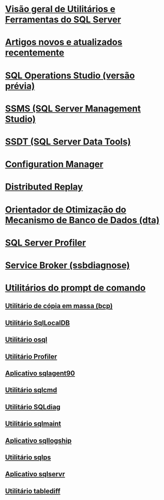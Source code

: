 
# [Visão geral de Utilitários e Ferramentas do SQL Server](../tools/overview-sql-tools.md)
# [Artigos novos e atualizados recentemente](new-updated-tools.md)

# [SQL Operations Studio (versão prévia)](../sql-operations-studio/what-is.md)

# [SSMS (SQL Server Management Studio)](../ssms/download-sql-server-management-studio-ssms.md)

# [SSDT (SQL Server Data Tools)](../ssdt/download-sql-server-data-tools-ssdt.md)

# [Configuration Manager](../tools/configuration-manager/sql-server-configuration-manager-help.md)
# [Distributed Replay](../tools/distributed-replay/install-distributed-replay-overview.md)
# [Orientador de Otimização do Mecanismo de Banco de Dados (dta)](../tools/dta/dta-utility.md)
# [SQL Server Profiler](../tools/sql-server-profiler/sql-server-profiler.md)
# [Service Broker (ssbdiagnose)](../tools/ssbdiagnose/ssbdiagnose-utility-service-broker.md)

# [Utilitários do prompt de comando](command-prompt-utility-reference-database-engine.md)  
## [Utilitário de cópia em massa (bcp)](bcp-utility.md)  
## [Utilitário SqlLocalDB](sqllocaldb-utility.md)  
## [Utilitário osql](osql-utility.md)  
## [Utilitário Profiler](profiler-utility.md)  
## [Aplicativo sqlagent90](sqlagent90-application.md)  
## [Utilitário sqlcmd](sqlcmd-utility.md)  
## [Utilitário SQLdiag](sqldiag-utility.md)  
## [Utilitário sqlmaint](sqlmaint-utility.md)  
## [Aplicativo sqllogship](sqllogship-application.md)  
## [Utilitário sqlps](sqlps-utility.md)  
## [Aplicativo sqlservr](sqlservr-application.md)  
## [Utilitário tablediff](tablediff-utility.md)